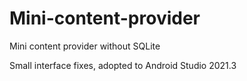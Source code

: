 # Mini-content-provider
Mini content provider without SQLite

Small interface fixes, adopted to Android Studio 2021.3
